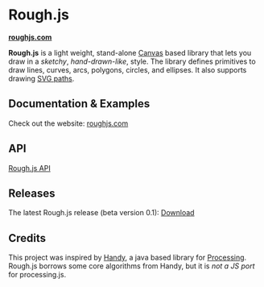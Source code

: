# Rough.js

<b>[roughjs.com](https://roughjs.com)</b>

<b>Rough.js</b> is a light weight, stand-alone [Canvas](https://developer.mozilla.org/en-US/docs/Web/API/Canvas_API) based library that lets you draw in a _sketchy_, _hand-drawn-like_, style.
The library defines primitives to draw lines, curves, arcs, polygons, circles, and ellipses. It also supports drawing [SVG paths](https://developer.mozilla.org/en-US/docs/Web/SVG/Tutorial/Paths).

## Documentation & Examples

Check out the website: [roughjs.com](https://roughjs.com)

## API

[Rough.js API](https://github.com/pshihn/rough/wiki)

## Releases

The latest Rough.js release (beta version 0.1): [Download](https://roughjs.com/builds/rough.zip)

## Credits

This project was inspired by [Handy](http://www.gicentre.net/handy/), a java based library for [Processing](https://processing.org/).
Rough.js borrows some core algorithms from Handy, but it is _not a JS port_ for processing.js.
